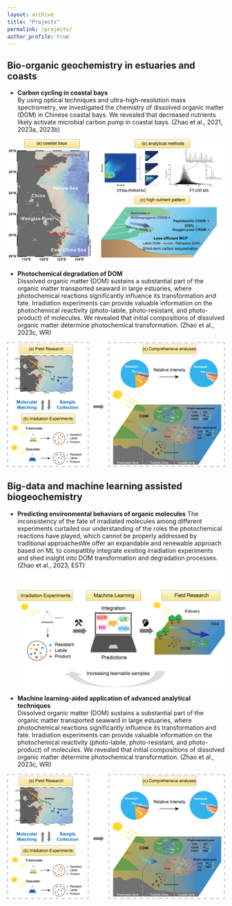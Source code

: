 ```yaml
---
layout: archive
title: "Projects"
permalink: /projects/
author_profile: true
---
```

 Bio-organic geochemistry in estuaries and coasts
 ------
 
- **Carbon cycling in coastal bays**  
By using optical techniques and ultra-high-resolution mass spectrometry, we investigated the chemistry of dissolved organic matter (DOM) in Chinese coastal bays. We revealed that decreased nutrients likely activate microbial carbon pump in coastal bays. (Zhao et al., 2021, 2023a, 2023b)

 ![Coastal bays](../images/bays.png)

- **Photochemical degradation of DOM**  
Dissolved organic matter (DOM) sustains a substantial part of the organic matter transported seaward in large estuaries, where photochemical reactions significantly influence its transformation and fate. Irradiation experiments can provide valuable information on the photochemical reactivity (photo-labile, photo-resistant, and photo-product) of molecules. We revealed that initial compositions of dissolved organic matter determine photochemical transformation. (Zhao et al., 2023c, WR)

 ![photochemistry](../images/photo.png)



Big-data and machine learning assisted biogeochemistry
------
 
- **Predicting environmental behaviors of organic molecules**
The inconsistency of the fate of irradiated molecules among different experiments curtailed our understanding of the roles the photochemical reactions have played, which cannot be properly addressed by traditional approachesWe offer an expandable and renewable approach based on ML to compatibly integrate existing irradiation experiments and shed insight into DOM transformation and degradation processes. (Zhao et al., 2023, EST)
 ![photochemistry_learning](../images/photo_learning.png)

- **Machine learning-aided application of advanced analytical techniques**  
Dissolved organic matter (DOM) sustains a substantial part of the organic matter transported seaward in large estuaries, where photochemical reactions significantly influence its transformation and fate. Irradiation experiments can provide valuable information on the photochemical reactivity (photo-labile, photo-resistant, and photo-product) of molecules. We revealed that initial compositions of dissolved organic matter determine photochemical transformation. (Zhao et al., 2023c, WR)

 ![photochemistry](../images/photo.png)
